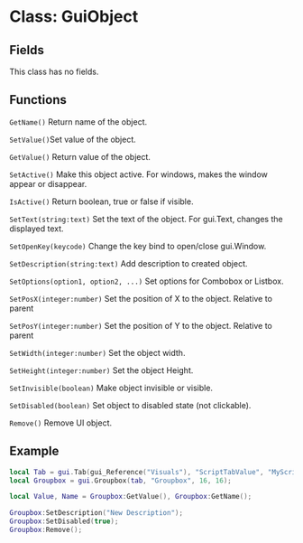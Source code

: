 # Class: GuiObject

## Fields
This class has no fields.

## Functions

```GetName()``` Return name of the object.

```SetValue()```Set value of the object.

```GetValue()``` Return value of the object.

```SetActive()``` Make this object active. For windows, makes the window appear or disappear.

```IsActive()``` Return boolean, true or false if visible.

```SetText(string:text)``` Set the text of the object. For gui.Text, changes the displayed text.

```SetOpenKey(keycode)``` Change the key bind to open/close gui.Window.

```SetDescription(string:text)``` Add description to created object.

```SetOptions(option1, option2, ...)``` Set options for Combobox or Listbox.

```SetPosX(integer:number)``` Set the position of X to the object. Relative to parent

```SetPosY(integer:number)``` Set the position of Y to the object. Relative to parent

```SetWidth(integer:number)``` Set the object width.

```SetHeight(integer:number)``` Set the object Height.

```SetInvisible(boolean)``` Make object invisible or visible.

```SetDisabled(boolean)``` Set object to disabled state (not clickable).

```Remove()``` Remove UI object.

## Example
```lua
local Tab = gui.Tab(gui_Reference("Visuals"), "ScriptTabValue", "MyScript");
local Groupbox = gui.Groupbox(tab, "Groupbox", 16, 16);

local Value, Name = Groupbox:GetValue(), Groupbox:GetName();

Groupbox:SetDescription("New Description");
Groupbox:SetDisabled(true);
Groupbox:Remove();
```









